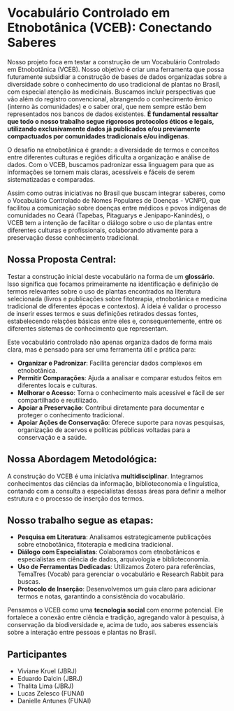 # Vocabulário Controlado em Etnobotânica (VCEB): Conectando Saberes

Nosso projeto foca em testar a construção de um Vocabulário Controlado em Etnobotânica (VCEB). Nosso objetivo é criar uma ferramenta que possa futuramente subsidiar a construção de bases de dados organizadas sobre a diversidade sobre o conhecimento do uso tradicional de plantas no Brasil, com especial atenção às medicinais. Buscamos incluir perspectivas que vão além do registro convencional, abrangendo o conhecimento êmico (interno às comunidades) e o saber oral, que nem sempre estão bem representados nos bancos de dados existentes. __É fundamental ressaltar que todo o nosso trabalho segue rigorosos protocolos éticos e legais, utilizando exclusivamente dados já publicados e/ou previamente compactuados por comunidades tradicionais e/ou indígenas__.

O desafio na etnobotânica é grande: a diversidade de termos e conceitos entre diferentes culturas e regiões dificulta a organização e análise de dados. Com o VCEB, buscamos padronizar essa linguagem para que as informações se tornem mais claras, acessíveis e fáceis de serem sistematizadas e comparadas.

Assim como outras iniciativas no Brasil que buscam integrar saberes, como o Vocabulário Controlado de Nomes Populares de Doenças - VCNPD, que facilitou a comunicação sobre doenças entre médicos e povos indígenas de comunidades no Ceará (Tapebas, Pitaguarys e Jenipapo-Kanindés), o VCEB tem a intenção de facilitar o diálogo sobre o uso de plantas entre diferentes culturas e profissionais, colaborando ativamente para a preservação desse conhecimento tradicional.

## Nossa Proposta Central:

Testar a construção inicial deste vocabulário na forma de um __glossário__. Isso significa que focamos primeiramente na identificação e definição de termos relevantes sobre o uso de plantas encontrados na literatura selecionada (livros e publicações sobre fitoterapia, etnobotânica e medicina tradicional de diferentes épocas e contextos). A ideia é validar o processo de inserir esses termos e suas definições retirados dessas fontes, estabelecendo relações básicas entre eles e, consequentemente, entre os diferentes sistemas de conhecimento que representam.

Este vocabulário controlado não apenas organiza dados de forma mais clara, mas é pensado para ser uma ferramenta útil e prática para:

* __Organizar e Padronizar__: Facilita gerenciar dados complexos em etnobotânica.
* __Permitir Comparações__: Ajuda a analisar e comparar estudos feitos em diferentes locais e culturas.
* __Melhorar o Acesso__: Torna o conhecimento mais acessível e fácil de ser compartilhado e reutilizado.
* __Apoiar a Preservação__: Contribui diretamente para documentar e proteger o conhecimento tradicional.
* __Apoiar Ações de Conservação__: Oferece suporte para novas pesquisas, organização de acervos e políticas públicas voltadas para a conservação e a saúde.

## Nossa Abordagem Metodológica:

A construção do VCEB é uma iniciativa __multidisciplinar__. Integramos conhecimentos das ciências da informação, biblioteconomia e linguística, contando com a consulta a especialistas dessas áreas para definir a melhor estrutura e o processo de inserção dos termos. 

## Nosso trabalho segue as etapas: 

* __Pesquisa em Literatura__: Analisamos estrategicamente publicações sobre etnobotânica, fitoterapia e medicina tradicional.
* __Diálogo com Especialistas__: Colaboramos com etnobotânicos e especialistas em ciência de dados, arquivologia e biblioteconomia.
* __Uso de Ferramentas Dedicadas__: Utilizamos Zotero para referências, TemaTres (Vocab) para gerenciar o vocabulário e Research Rabbit para buscas.
* __Protocolo de Inserção__: Desenvolvemos um guia claro para adicionar termos e notas, garantindo a consistência do vocabulário.

Pensamos o VCEB como uma __tecnologia social__ com enorme potencial. Ele fortalece a conexão entre ciência e tradição, agregando valor à pesquisa, à conservação da biodiversidade e, acima de tudo, aos saberes essenciais sobre a interação entre pessoas e plantas no Brasil.

## Participantes

* Viviane Kruel (JBRJ)
* Eduardo Dalcin (JBRJ)
* Thalita Lima (JBRJ)
* Lucas Zelesco (FUNAI)
* Danielle Antunes (FUNAI)
